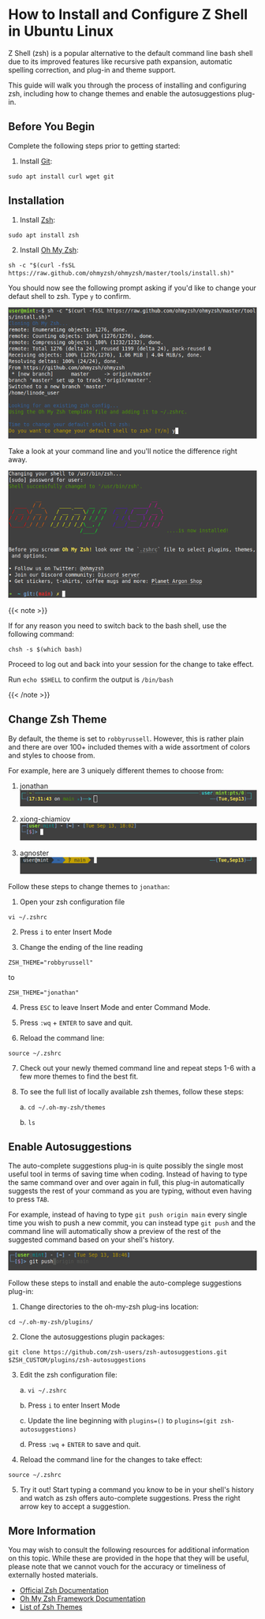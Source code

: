 # How to Install and Configure Z Shell in Ubuntu Linux

Z Shell (zsh) is a popular alternative to the default command line bash shell due to its improved features like recursive path expansion, automatic spelling correction, and plug-in and theme support. 

This guide will walk you through the process of installing and configuring zsh, including how to change themes and enable the autosuggestions plug-in. 

## Before You Begin

Complete the following steps prior to getting started:

1. Install [Git](https://git-scm.com/):

```
sudo apt install curl wget git
```

## Installation

1. Install [Zsh](https://zsh.sourceforge.io/):
```
sudo apt install zsh
```

2. Install [Oh My Zsh](https://ohmyz.sh/):
```
sh -c "$(curl -fsSL https://raw.github.com/ohmyzsh/ohmyzsh/master/tools/install.sh)"
```

You should now see the following prompt asking if you'd like to change your defaut shell to zsh. Type `y` to confirm. 

![Oh My Shell Configuration Prompt](oh-my-zsh-config-prompt.png)

Take a look at your command line and you'll notice the difference right away. 

![Zsh In Effect](zsh-in-effect.png)

{{< note >}}

If for any reason you need to switch back to the bash shell, use the following command: 
```
chsh -s $(which bash)
```
Proceed to log out and back into your session for the change to take effect.

Run `echo $SHELL` to confirm the output is `/bin/bash`

{{< /note >}}

## Change Zsh Theme
By default, the theme is set to `robbyrussell`. However, this is rather plain and there are over 100+ included themes with a wide assortment of colors and styles to choose from. 

For example, here are 3 uniquely different themes to choose from:

1. jonathan
![Jonathan Theme Preview](jonathan-theme-preview.png)

2. xiong-chiamiov
![Xiong Chiamiov Theme Preview](xiong-chiamiov-theme-preview.png)

2. agnoster
![Agnoster Theme Preview](agnoster-theme-preview.png)





Follow these steps to change themes to `jonathan`:

1. Open your zsh configuration file
```
vi ~/.zshrc
```
2. Press `i` to enter Insert Mode

3. Change the ending of the line reading
```
ZSH_THEME="robbyrussell"
```
to
```
ZSH_THEME="jonathan"
```

4. Press `ESC` to leave Insert Mode and enter Command Mode.

5. Press `:wq` + `ENTER` to save and quit.

6. Reload the command line:
```
source ~/.zshrc
```

7. Check out your newly themed command line and repeat steps 1-6 with a few more themes to find the best fit.

8. To see the full list of locally available zsh themes, follow these steps:

    a. `cd ~/.oh-my-zsh/themes`

    b. `ls`

## Enable Autosuggestions
The auto-complete suggestions plug-in is quite possibly the single most useful tool in terms of saving time when coding. Instead of having to type the same command over and over again in full, this plug-in automatically suggests the rest of your command as you are typing, without even having to press `TAB`. 

For example, instead of having to type `git push origin main` every single time you wish to push a new commit, you can instead type `git push` and the command line will automatically show a preview of the rest of the suggested command based on your shell's history.

![Auto-Complete Plug-in Preview](auto-complete-plug-in-preview.png)

Follow these steps to install and enable the auto-complege suggestions plug-in:

1. Change directories to the oh-my-zsh plug-ins location:
```
cd ~/.oh-my-zsh/plugins/
```

2. Clone the autosuggestions plugin packages:
```
git clone https://github.com/zsh-users/zsh-autosuggestions.git $ZSH_CUSTOM/plugins/zsh-autosuggestions
```
3. Edit the zsh configuration file:

    a. `vi ~/.zshrc`

    b. Press `i` to enter Insert Mode

    c. Update the line beginning with `plugins=()` to
    `plugins=(git zsh-autosuggestions)`

    d. Press `:wq` + `ENTER` to save and quit. 

4. Reload the command line for the changes to take effect:
```
source ~/.zshrc
```

5. Try it out! Start typing a command you know to be in your shell's history and watch as zsh offers auto-complete suggestions. Press the right arrow key to accept a suggestion.

## More Information

You may wish to consult the following resources for additional information on this topic. While these are provided in the hope that they will be useful, please note that we cannot vouch for the accuracy or timeliness of externally hosted materials.

- [Official Zsh Documentation](https://zsh.sourceforge.io/Doc/)
- [Oh My Zsh Framework Documentation](https://github.com/ohmyzsh/ohmyzsh/wiki)
- [List of Zsh Themes](https://github.com/ohmyzsh/ohmyzsh/tree/master/themes)



